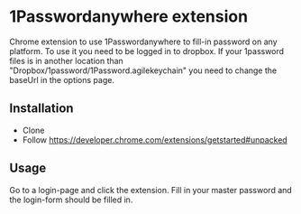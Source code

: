 1Passwordanywhere extension
===========================
Chrome extension to use 1Passwordanywhere to fill-in password on any platform. To use it you need to be logged in to dropbox.
If your 1password files is in another location than "Dropbox/1password/1Password.agilekeychain" you need to change the baseUrl in the options page.

Installation
--------------------
* Clone
* Follow https://developer.chrome.com/extensions/getstarted#unpacked

Usage
-------------------
Go to a login-page and click the extension. Fill in your master password and the login-form should be filled in.
